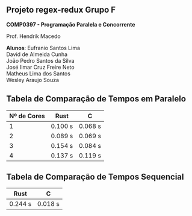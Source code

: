 ## Projeto regex-redux Grupo F

**COMP0397 - Programação Paralela e Concorrente**

Prof. Hendrik Macedo

**Alunos**: 
Eufranio Santos Lima     
David de Almeida Cunha            
João Pedro Santos da Silva       
José Ilmar Cruz Freire Neto          
Matheus Lima dos Santos     
Wesley Araujo Souza



## Tabela de Comparação de Tempos em Paralelo

| Nº de Cores | Rust | C |
| ------------------- | ------------------- | ------------------- |
| 1 | 0.100 s | 0.068 s |
| 2 | 0.089 s | 0.069 s |
| 3 | 0.154 s | 0.084 s |
| 4 | 0.137 s | 0.119 s |


## Tabela de Comparação de Tempos Sequencial

| Rust | C |
| ------------------- | ------------------- |
| 0.244 s | 0.018 s |
